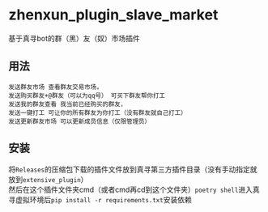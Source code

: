 # zhenxun_plugin_slave_market
基于真寻bot的群（黑）友（奴）市场插件

## 用法  
   
    发送群友市场 查看群友交易市场，
    发送购买群友+@群友（可以为qq号） 可买下群友帮你打工
    发送我的群友查看 我当前已经购买的群友，
    发送一键打工 可让你的所有群友为你打工（没有群友就自己打工）
    发送更新群友市场 可以更新成员信息（仅限管理员）
  
## 安装  
  
将`Releases`的压缩包下载的插件文件放到真寻第三方插件目录（没有手动指定就放到`extensive_plugin`）  
然后在这个插件文件夹cmd（或者cmd再cd到这个文件夹）`poetry shell`进入真寻虚拟环境后`pip install -r requirements.txt`安装依赖  
